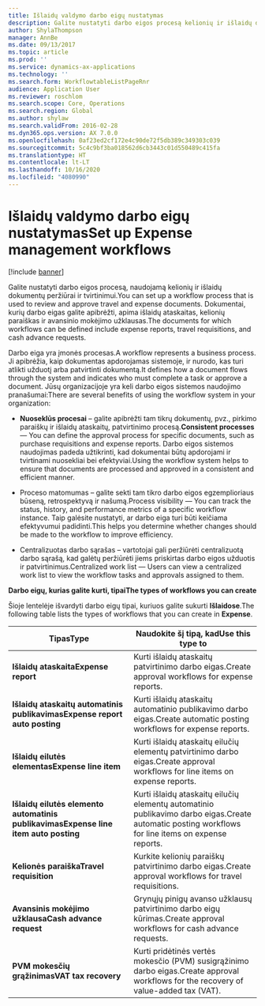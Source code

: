 ```yaml
---
title: Išlaidų valdymo darbo eigų nustatymas
description: Galite nustatyti darbo eigos procesą kelionių ir išlaidų dokumentų peržiūrai ir tvirtinimui.
author: ShylaThompson
manager: AnnBe
ms.date: 09/13/2017
ms.topic: article
ms.prod: ''
ms.service: dynamics-ax-applications
ms.technology: ''
ms.search.form: WorkflowtableListPageRnr
audience: Application User
ms.reviewer: roschlom
ms.search.scope: Core, Operations
ms.search.region: Global
ms.author: shylaw
ms.search.validFrom: 2016-02-28
ms.dyn365.ops.version: AX 7.0.0
ms.openlocfilehash: 0af23ed2cf172e4c90de72f5db389c349303c039
ms.sourcegitcommit: 5c4c9bf3ba018562d6cb3443c01d550489c415fa
ms.translationtype: HT
ms.contentlocale: lt-LT
ms.lasthandoff: 10/16/2020
ms.locfileid: "4080990"
---
```

# <a name="set-up-expense-management-workflows"></a><span data-ttu-id="49cd8-103">Išlaidų valdymo darbo eigų nustatymas</span><span class="sxs-lookup"><span data-stu-id="49cd8-103">Set up Expense management workflows</span></span>

[!include [banner](../includes/banner.md)]

<span data-ttu-id="49cd8-104">Galite nustatyti darbo eigos procesą, naudojamą kelionių ir išlaidų dokumentų peržiūrai ir tvirtinimui.</span><span class="sxs-lookup"><span data-stu-id="49cd8-104">You can set up a workflow process that is used to review and approve travel and expense documents.</span></span> <span data-ttu-id="49cd8-105">Dokumentai, kurių darbo eigas galite apibrėžti, apima išlaidų ataskaitas, kelionių paraiškas ir avansinio mokėjimo užklausas.</span><span class="sxs-lookup"><span data-stu-id="49cd8-105">The documents for which workflows can be defined include expense reports, travel requisitions, and cash advance requests.</span></span>

<span data-ttu-id="49cd8-106">Darbo eiga yra įmonės procesas.</span><span class="sxs-lookup"><span data-stu-id="49cd8-106">A workflow represents a business process.</span></span> <span data-ttu-id="49cd8-107">Ji apibrėžia, kaip dokumentas apdorojamas sistemoje, ir nurodo, kas turi atlikti užduotį arba patvirtinti dokumentą.</span><span class="sxs-lookup"><span data-stu-id="49cd8-107">It defines how a document flows through the system and indicates who must complete a task or approve a document.</span></span> <span data-ttu-id="49cd8-108">Jūsų organizacijoje yra keli darbo eigos sistemos naudojimo pranašumai:</span><span class="sxs-lookup"><span data-stu-id="49cd8-108">There are several benefits of using the workflow system in your organization:</span></span>

-   <span data-ttu-id="49cd8-109">**Nuoseklūs procesai** – galite apibrėžti tam tikrų dokumentų, pvz., pirkimo paraiškų ir išlaidų ataskaitų, patvirtinimo procesą.</span><span class="sxs-lookup"><span data-stu-id="49cd8-109">**Consistent processes** — You can define the approval process for specific documents, such as purchase requisitions and expense reports.</span></span> <span data-ttu-id="49cd8-110">Darbo eigos sistemos naudojimas padeda užtikrinti, kad dokumentai būtų apdorojami ir tvirtinami nuosekliai bei efektyviai.</span><span class="sxs-lookup"><span data-stu-id="49cd8-110">Using the workflow system helps to ensure that documents are processed and approved in a consistent and efficient manner.</span></span>

-   <span data-ttu-id="49cd8-111">Proceso matomumas – galite sekti tam tikro darbo eigos egzemplioriaus būseną, retrospektyvą ir našumą.</span><span class="sxs-lookup"><span data-stu-id="49cd8-111">Process visibility — You can track the status, history, and performance metrics of a specific workflow instance.</span></span> <span data-ttu-id="49cd8-112">Taip galėsite nustatyti, ar darbo eiga turi būti keičiama efektyvumui padidinti.</span><span class="sxs-lookup"><span data-stu-id="49cd8-112">This helps you determine whether changes should be made to the workflow to improve efficiency.</span></span>

-   <span data-ttu-id="49cd8-113">Centralizuotas darbo sąrašas – vartotojai gali peržiūrėti centralizuotą darbo sąrašą, kad galėtų peržiūrėti jiems priskirtas darbo eigos užduotis ir patvirtinimus.</span><span class="sxs-lookup"><span data-stu-id="49cd8-113">Centralized work list — Users can view a centralized work list to view the workflow tasks and approvals assigned to them.</span></span> 

<span data-ttu-id="49cd8-114">**Darbo eigų, kurias galite kurti, tipai**</span><span class="sxs-lookup"><span data-stu-id="49cd8-114">**The types of workflows you can create**</span></span>

<span data-ttu-id="49cd8-115">Šioje lentelėje išvardyti darbo eigų tipai, kuriuos galite sukurti **Išlaidose**.</span><span class="sxs-lookup"><span data-stu-id="49cd8-115">The following table lists the types of workflows that you can create in **Expense**.</span></span>


|              <span data-ttu-id="49cd8-116"><strong>Tipas</strong></span><span class="sxs-lookup"><span data-stu-id="49cd8-116"><strong>Type</strong></span></span>              |                   <span data-ttu-id="49cd8-117"><strong>Naudokite šį tipą, kad</strong></span><span class="sxs-lookup"><span data-stu-id="49cd8-117"><strong>Use this type to</strong></span></span>                   |
|-------------------------------------------------|-----------------------------------------------------------------------|
|         <span data-ttu-id="49cd8-118"><strong>Išlaidų ataskaita</strong></span><span class="sxs-lookup"><span data-stu-id="49cd8-118"><strong>Expense report</strong></span></span>         |            <span data-ttu-id="49cd8-119">Kurti išlaidų ataskaitų patvirtinimo darbo eigas.</span><span class="sxs-lookup"><span data-stu-id="49cd8-119">Create approval workflows for expense reports.</span></span>             |
|  <span data-ttu-id="49cd8-120"><strong>Išlaidų ataskaitų automatinis publikavimas</strong></span><span class="sxs-lookup"><span data-stu-id="49cd8-120"><strong>Expense report auto posting</strong></span></span>   |        <span data-ttu-id="49cd8-121">Kurti išlaidų ataskaitų automatinio publikavimo darbo eigas.</span><span class="sxs-lookup"><span data-stu-id="49cd8-121">Create automatic posting workflows for expense reports.</span></span>        |
|       <span data-ttu-id="49cd8-122"><strong>Išlaidų eilutės elementas</strong></span><span class="sxs-lookup"><span data-stu-id="49cd8-122"><strong>Expense line item</strong></span></span>        |     <span data-ttu-id="49cd8-123">Kurti išlaidų ataskaitų eilučių elementų patvirtinimo darbo eigas.</span><span class="sxs-lookup"><span data-stu-id="49cd8-123">Create approval workflows for line items on expense reports.</span></span>      |
| <span data-ttu-id="49cd8-124"><strong>Išlaidų eilutės elemento automatinis publikavimas</strong></span><span class="sxs-lookup"><span data-stu-id="49cd8-124"><strong>Expense line item auto posting</strong></span></span> | <span data-ttu-id="49cd8-125">Kurti išlaidų ataskaitų eilučių elementų automatinio publikavimo darbo eigas.</span><span class="sxs-lookup"><span data-stu-id="49cd8-125">Create automatic posting workflows for line items on expense reports.</span></span> |
|       <span data-ttu-id="49cd8-126"><strong>Kelionės paraiška</strong></span><span class="sxs-lookup"><span data-stu-id="49cd8-126"><strong>Travel requisition</strong></span></span>       |          <span data-ttu-id="49cd8-127">Kurkite kelionių paraiškų patvirtinimo darbo eigas.</span><span class="sxs-lookup"><span data-stu-id="49cd8-127">Create approval workflows for travel requisitions.</span></span>           |
|      <span data-ttu-id="49cd8-128"><strong>Avansinis mokėjimo užklausa</strong></span><span class="sxs-lookup"><span data-stu-id="49cd8-128"><strong>Cash advance request</strong></span></span>      |         <span data-ttu-id="49cd8-129">Grynųjų pinigų avanso užklausų patvirtinimo darbo eigų kūrimas.</span><span class="sxs-lookup"><span data-stu-id="49cd8-129">Create approval workflows for cash advance requests.</span></span>          |
|        <span data-ttu-id="49cd8-130"><strong>PVM mokesčių grąžinimas</strong></span><span class="sxs-lookup"><span data-stu-id="49cd8-130"><strong>VAT tax recovery</strong></span></span>        | <span data-ttu-id="49cd8-131">Kurti pridėtinės vertės mokesčio (PVM) susigrąžinimo darbo eigas.</span><span class="sxs-lookup"><span data-stu-id="49cd8-131">Create approval workflows for the recovery of value-added tax (VAT).</span></span>  |

